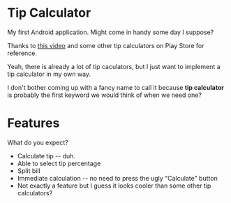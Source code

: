 # Tip Calculator
My first Android application. Might come in handy some day I suppose?

Thanks to [this video](https://www.youtube.com/watch?v=kkYIMZw9gzQ) and some other tip calculators on Play Store for reference.

Yeah, there is already a lot of tip caculators, but I just want to implement a tip calculator in my own way.

I don't bother coming up with a fancy name to call it because **tip calculator** is probably the first keyword we would think of when we need one?

# Features
What do you expect?
* Calculate tip -- duh.
* Able to select tip percentage
* Split bill
* Immediate calculation -- no need to press the ugly "Calculate" button
* Not exactly a feature but I guess it looks cooler than some other tip calculators?
